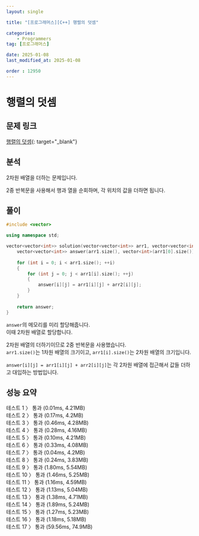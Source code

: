 ```yaml
---
layout: single

title: "[프로그래머스][C++] 행렬의 덧셈"

categories:
    - Programmers
tag: [프로그래머스]

date: 2025-01-08
last_modified_at: 2025-01-08

order : 12950
---
```


# 행렬의 덧셈

## 문제 링크

[행렬의 덧셈](https://school.programmers.co.kr/learn/courses/30/lessons/12950){: target="_blank"}

## 분석

2차원 배열을 더하는 문제입니다.

2중 반복문을 사용해서 행과 열을 순회하며, 각 위치의 값을 더하면 됩니다.

## 풀이

```cpp
#include <vector>

using namespace std;

vector<vector<int>> solution(vector<vector<int>> arr1, vector<vector<int>> arr2) {
    vector<vector<int>> answer(arr1.size(), vector<int>(arr1[0].size()));
    
    for (int i = 0; i < arr1.size(); ++i)
    {
        for (int j = 0; j < arr1[i].size(); ++j)
        {
            answer[i][j] = arr1[i][j] + arr2[i][j];
        }
    }
    
    return answer;
}
```

`answer`의 메모리를 미리 할당해줍니다.  
이때 2차원 배열로 할당합니다.

2차원 배열의 더하기이므로 2중 반복문을 사용했습니다.  
`arr1.size()`는 1차원 배열의 크기이고, `arr1[i].size()`는 2차원 배열의 크기입니다.

``answer[i][j] = arr1[i][j] + arr2[i][j]``는 각 2차원 배열에 접근해서 값들 더하고 대입하는 방법입니다.

## 성능 요약

테스트 1 〉 통과 (0.01ms, 4.21MB)  
테스트 2 〉 통과 (0.17ms, 4.2MB)  
테스트 3 〉 통과 (0.46ms, 4.28MB)  
테스트 4 〉 통과 (0.28ms, 4.16MB)  
테스트 5 〉 통과 (0.10ms, 4.21MB)  
테스트 6 〉 통과 (0.33ms, 4.08MB)  
테스트 7 〉 통과 (0.04ms, 4.2MB)  
테스트 8 〉 통과 (0.24ms, 3.83MB)  
테스트 9 〉 통과 (1.80ms, 5.54MB)  
테스트 10 〉 통과 (1.46ms, 5.25MB)  
테스트 11 〉 통과 (1.16ms, 4.59MB)  
테스트 12 〉 통과 (1.13ms, 5.04MB)  
테스트 13 〉 통과 (1.38ms, 4.71MB)  
테스트 14 〉 통과 (1.89ms, 5.24MB)  
테스트 15 〉 통과 (1.27ms, 5.23MB)  
테스트 16 〉 통과 (1.18ms, 5.18MB)  
테스트 17 〉 통과 (59.56ms, 74.9MB)  